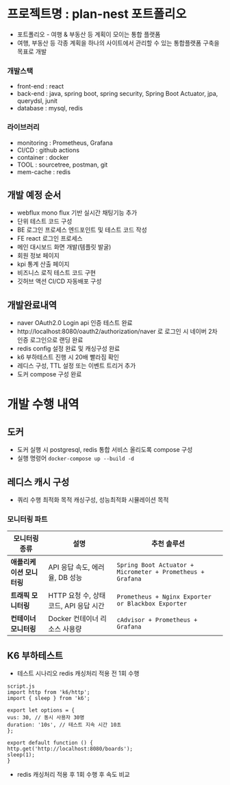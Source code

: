 # 프로젝트명 : plan-nest 포트폴리오
 - 포트폴리오 - 여행 &amp; 부동산 등 계획이 모이는 통합 플랫폼
 - 여행, 부동산 등 각종 계획을 하나의 사이트에서 관리할 수 있는 통합플랫폼 구축을 목표로 개발

### 개발스택
 - front-end : react
 - back-end : java, spring boot, spring security, Spring Boot Actuator, jpa, querydsl, junit
 - database : mysql, redis

### 라이브러리
 - monitoring : Prometheus, Grafana
 - CI/CD : github actions
 - container : docker
 - TOOL : sourcetree, postman, git
 - mem-cache : redis

## 개발 예정 순서
 - webflux mono flux 기반 실시간 채팅기능 추가
 - 단위 테스트 코드 구성
 - BE 로그인 프로세스 엔드포인트 및 테스트 코드 작성
 - FE react 로그인 프로세스 
 - 메인 대시보드 화면 개발(템플릿 발굴)
 - 회원 정보 페이지
 - kpi 통계 산출 페이지
 - 비즈니스 로직 테스트 코드 구현
 - 깃허브 액션 CI/CD 자동배포 구성

## 개발완료내역
 - naver OAuth2.0 Login api 인증 테스트 완료
 - http://localhost:8080/oauth2/authorization/naver 로 로그인 시 네이버 2차인증 로그인으로 랜딩 완료
 - redis config 설정 완료 및 캐싱구성 완료
 - k6 부하테스트 진행 시 20배 빨라짐 확인
 - 레디스 구성, TTL 설정 또는 이벤트 트리거 추가
 - 도커 compose 구성 완료



# 개발 수행 내역

## 도커 
 - 도커 실행 시 postgresql, redis 통합 서비스 올리도록 compose 구성
 -  실행 명령어 `docker-compose up --build -d`

## 레디스 캐시 구성
 - 쿼리 수행 최적화 목적 캐싱구성, 성능최적화 시뮬레이션 목적

### 모니터링 파트
| **모니터링 종류**     | **설명**                                   | **추천 솔루션**                                            |
|------------------|--------------------------------|--------------------------------------------------|
| **애플리케이션 모니터링** | API 응답 속도, 에러율, DB 성능            | `Spring Boot Actuator + Micrometer + Prometheus + Grafana` |
| **트래픽 모니터링**     | HTTP 요청 수, 상태 코드, API 응답 시간      | `Prometheus + Nginx Exporter or Blackbox Exporter` |
| **컨테이너 모니터링**   | Docker 컨테이너 리소스 사용량               | `cAdvisor + Prometheus + Grafana` |

## K6 부하테스트
- 테스트 시나리오 redis 캐싱처리 적용 전 1회 수행
```
script.js
import http from 'k6/http';
import { sleep } from 'k6';

export let options = {
vus: 30, // 동시 사용자 30명
duration: '10s', // 테스트 지속 시간 10초
};

export default function () {
http.get('http://localhost:8080/boards');
sleep(1);
}
```
- redis 캐싱처리 적용 후 1회 수행 후 속도 비교



